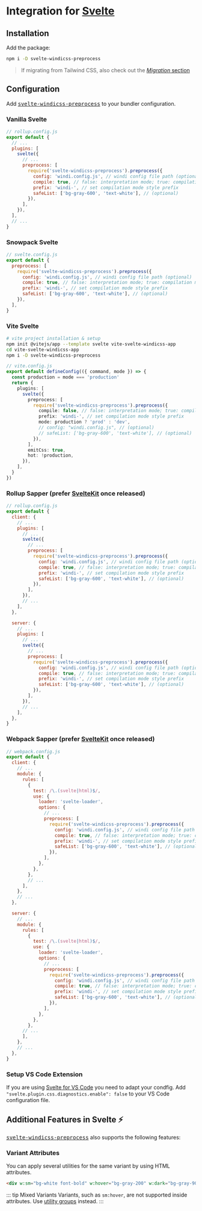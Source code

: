 [utility groups]: /guide/features/
[svelte-windicss-preprocess]: https://github.com/windicss/svelte-windicss-preprocess
[migration]: /guide/migration

<Logo name="svelte" class="logo-float-xl"/>

# Integration for [Svelte](https://svelte.dev/)

<PackageInfo name="svelte-windicss-preprocess" author="alexanderniebuhr" />

## Installation

Add the package:

```bash
npm i -D svelte-windicss-preprocess
```

> If migrating from Tailwind CSS, also check out the [_Migration_ section][migration]

## Configuration

Add <kbd>[svelte-windicss-preprocess]</kbd> to your bundler configuration.

### Vanilla Svelte

```js
// rollup.config.js
export default {
  // ...
  plugins: [
    svelte({
      // ...
      preprocess: [
        require('svelte-windicss-preprocess').preprocess({
          config: 'windi.config.js', // windi config file path (optional)
          compile: true, // false: interpretation mode; true: compilation mode (optional)
          prefix: 'windi-', // set compilation mode style prefix
          safeList: ['bg-gray-600', 'text-white'], // (optional)
        }),
      ],
    }),
  ],
  // ...
}
```

### Snowpack Svelte

```js
// svelte.config.js
export default {
  preprocess: [
    require('svelte-windicss-preprocess').preprocess({
      config: 'windi.config.js', // windi config file path (optional)
      compile: true, // false: interpretation mode; true: compilation mode (optional)
      prefix: 'windi-', // set compilation mode style prefix
      safeList: ['bg-gray-600', 'text-white'], // (optional)
    }),
  ],
}
```

### Vite Svelte

```bash
# vite project installation & setup
npm init @vitejs/app --template svelte vite-svelte-windicss-app
cd vite-svelte-windicss-app
npm i -D svelte-windicss-preprocess
```

```ts
// vite.config.js
export default defineConfig(({ command, mode }) => {
  const production = mode === 'production'
  return {
    plugins: [
      svelte({
        preprocess: [
          require('svelte-windicss-preprocess').preprocess({
            compile: false, // false: interpretation mode; true: compilation mode (optional)
            prefix: 'windi-', // set compilation mode style prefix
            mode: production ? 'prod' : 'dev',
            // config: "windi.config.js", // (optional)
            // safeList: ['bg-gray-600', 'text-white'], // (optional)
          }),
        ],
        emitCss: true,
        hot: !production,
      }),
    ],
  }
})
```

### Rollup Sapper (prefer [SvelteKit](https://next.windicss.org/guide/integrations/svelte-kit.html) once released)

```js
// rollup.config.js
export default {
  client: {
    // ...
    plugins: [
      // ...
      svelte({
        // ...
        preprocess: [
          require('svelte-windicss-preprocess').preprocess({
            config: 'windi.config.js', // windi config file path (optional)
            compile: true, // false: interpretation mode; true: compilation mode (optional)
            prefix: 'windi-', // set compilation mode style prefix
            safeList: ['bg-gray-600', 'text-white'], // (optional)
          }),
        ],
      }),
      // ...
    ],
  },

  server: {
    // ...
    plugins: [
      // ...
      svelte({
        // ...
        preprocess: [
          require('svelte-windicss-preprocess').preprocess({
            config: 'windi.config.js', // windi config file path (optional)
            compile: true, // false: interpretation mode; true: compilation mode (optional)
            prefix: 'windi-', // set compilation mode style prefix
            safeList: ['bg-gray-600', 'text-white'], // (optional)
          }),
        ],
      }),
      // ...
    ],
  },
}
```

### Webpack Sapper (prefer [SvelteKit](https://next.windicss.org/guide/integrations/svelte-kit.html) once released)

```js
// webpack.config.js
export default {
  client: {
    // ...
    module: {
      rules: [
        {
          test: /\.(svelte|html)$/,
          use: {
            loader: 'svelte-loader',
            options: {
              // ...
              preprocess: [
                require('svelte-windicss-preprocess').preprocess({
                  config: 'windi.config.js', // windi config file path (optional)
                  compile: true, // false: interpretation mode; true: compilation mode (optional)
                  prefix: 'windi-', // set compilation mode style prefix
                  safeList: ['bg-gray-600', 'text-white'], // (optional)
                }),
              ],
            },
          },
        },
        // ...
      ],
    },
    // ...
  },

  server: {
    // ...
    module: {
      rules: [
        {
          test: /\.(svelte|html)$/,
          use: {
            loader: 'svelte-loader',
            options: {
              // ...
              preprocess: [
                require('svelte-windicss-preprocess').preprocess({
                  config: 'windi.config.js', // windi config file path (optional)
                  compile: true, // false: interpretation mode; true: compilation mode (optional)
                  prefix: 'windi-', // set compilation mode style prefix
                  safeList: ['bg-gray-600', 'text-white'], // (optional)
                }),
              ],
            },
          },
        },
      // ...
      ],
    },
    // ...
  },
}

```

### Setup VS Code Extension

If you are using [Svelte for VS Code](https://marketplace.visualstudio.com/items?itemName=svelte.svelte-vscode) you need to adapt your condfig.
Add `"svelte.plugin.css.diagnostics.enable": false` to your VS Code configuration file.

## Additional Features in Svelte  ⚡️

<kbd>[svelte-windicss-preprocess](https://github.com/windicss/svelte-windicss-preprocess)</kbd> also supports the following features:

### Variant Attributes

You can apply several utilities for the same variant by using HTML attributes.

```html
<div w:sm="bg-white font-bold" w:hover="bg-gray-200" w:dark="bg-gray-900"/>
```

::: tip Mixed Variants
Variants, such as `sm:hover`, are not supported inside attributes. Use [utility groups] instead.
:::

